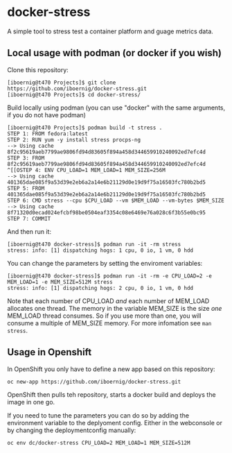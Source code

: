 # docker-stress
A simple tool to stress test a container platform and guage metrics data.
## Local usage with podman (or docker if you wish) 
Clone this repository:

    [iboernig@t470 Projects]$ git clone https://github.com/iboernig/docker-stress.git
    [iboernig@t470 Projects]$ cd docker-stress/

Build locally using podman (you can use "docker" with the same arguments, if you do not have podman)

    [iboernig@t470 Projects]$ podman build -t stress .
    STEP 1: FROM fedora:latest
    STEP 2: RUN yum -y install stress procps-ng 
    --> Using cache 8f2c95619aeb7799ae9806fd94d83605f894a458d344659910240092ed7efc4d
    STEP 3: FROM 8f2c95619aeb7799ae9806fd94d83605f894a458d344659910240092ed7efc4d
    ^[[OSTEP 4: ENV CPU_LOAD=1 MEM_LOAD=1 MEM_SIZE=256M
    --> Using cache 401365dae085f9a53d39e2eb6a2a14e6b21129d0e19d9f75a16503fc780b2bd5
    STEP 5: FROM 401365dae085f9a53d39e2eb6a2a14e6b21129d0e19d9f75a16503fc780b2bd5
    STEP 6: CMD stress --cpu $CPU_LOAD --vm $MEM_LOAD --vm-bytes $MEM_SIZE
    --> Using cache 8f71320d0ecad024efcbf98be0504eaf3354c08e6469e76a028c6f3b55e0bc95
    STEP 7: COMMIT 

And then run it:

    [iboernig@t470 docker-stress]$ podman run -it -rm stress 
    stress: info: [1] dispatching hogs: 1 cpu, 0 io, 1 vm, 0 hdd

You can change the parameters by setting the enviroment variables:
        
    [iboernig@t470 docker-stress]$ podman run -it -rm -e CPU_LOAD=2 -e MEM_LOAD=1 -e MEM_SIZE=512M stress
    stress: info: [1] dispatching hogs: 2 cpu, 0 io, 1 vm, 0 hdd
    
Note that each number of CPU_LOAD *and* each number of MEM_LOAD allocates one thread. The memory in the variable MEM_SIZE is the size *one* MEM_LOAD thread consumes. So if you use more than one, you will consume a multiple of MEM_SIZE memory.
For more infomation see `man stress`.

## Usage in Openshift
In OpenShift you only have to define a new app based on this repository:

    oc new-app https://github.com/iboernig/docker-stress.git

OpenShift then pulls teh repository, starts a docker build and deploys the image in one go.

If you need to tune the parameters you can do so by adding the environment variable to the deplyoment config. Either in the webconsole or by changing the deploymentconfig manually:

    oc env dc/docker-stress CPU_LOAD=2 MEM_LOAD=1 MEM_SIZE=512M
